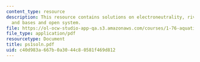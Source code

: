 ```yaml
---
content_type: resource
description: This resource contains solutions on electroneutrality, river water, acids
  and bases and open system.
file: https://ol-ocw-studio-app-qa.s3.amazonaws.com/courses/1-76-aquatic-chemistry-fall-2005/c40d983a667b0a3044c80581f469d812_ps1soln.pdf
file_type: application/pdf
resourcetype: Document
title: ps1soln.pdf
uid: c40d983a-667b-0a30-44c8-0581f469d812
---
```

